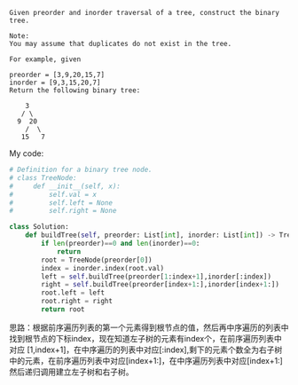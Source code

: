 ```
Given preorder and inorder traversal of a tree, construct the binary tree.

Note:
You may assume that duplicates do not exist in the tree.

For example, given

preorder = [3,9,20,15,7]
inorder = [9,3,15,20,7]
Return the following binary tree:

    3
   / \
  9  20
    /  \
   15   7
```
My code:
```python
# Definition for a binary tree node.
# class TreeNode:
#     def __init__(self, x):
#         self.val = x
#         self.left = None
#         self.right = None

class Solution:
    def buildTree(self, preorder: List[int], inorder: List[int]) -> TreeNode:
        if len(preorder)==0 and len(inorder)==0:
            return
        root = TreeNode(preorder[0])
        index = inorder.index(root.val)
        left = self.buildTree(preorder[1:index+1],inorder[:index])
        right = self.buildTree(preorder[index+1:],inorder[index+1:])
        root.left = left
        root.right = right
        return root
```
思路：根据前序遍历列表的第一个元素得到根节点的值，然后再中序遍历的列表中找到根节点的下标index，现在知道左子树的元素有index个，在前序遍历列表中对应
[1,index+1]，在中序遍历的列表中对应[:index],剩下的元素个数全为右子树中的元素，在前序遍历列表中对应[index+1:]，在中序遍历列表中对应[index+1:]
然后递归调用建立左子树和右子树。
